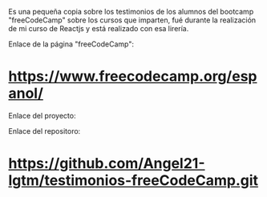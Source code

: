 Es una pequeña copia sobre los testimonios de los alumnos
del bootcamp "freeCodeCamp" sobre los cursos que imparten,
fué durante la realización de mi curso de Reactjs y está
realizado con esa lirería.

Enlace de la página "freeCodeCamp":
# https://www.freecodecamp.org/espanol/

Enlace del proyecto:

Enlace del repositoro:
# https://github.com/Angel21-lgtm/testimonios-freeCodeCamp.git